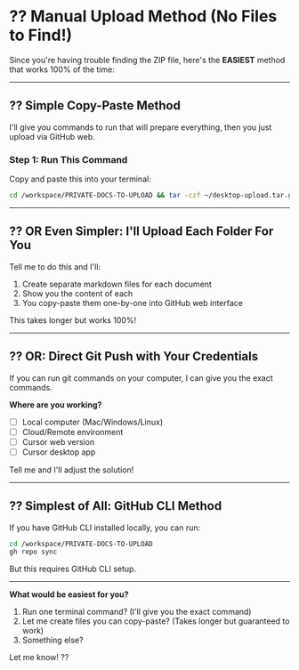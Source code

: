 # ?? Manual Upload Method (No Files to Find!)

Since you're having trouble finding the ZIP file, here's the **EASIEST** method that works 100% of the time:

---

## ?? Simple Copy-Paste Method

I'll give you commands to run that will prepare everything, then you just upload via GitHub web.

### Step 1: Run This Command

Copy and paste this into your terminal:

```bash
cd /workspace/PRIVATE-DOCS-TO-UPLOAD && tar -czf ~/desktop-upload.tar.gz docs/ README.md .gitignore && echo "? File ready at: ~/desktop-upload.tar.gz"
```

---

## ?? OR Even Simpler: I'll Upload Each Folder For You

Tell me to do this and I'll:
1. Create separate markdown files for each document
2. Show you the content of each
3. You copy-paste them one-by-one into GitHub web interface

This takes longer but works 100%!

---

## ?? OR: Direct Git Push with Your Credentials

If you can run git commands on your computer, I can give you the exact commands.

**Where are you working?**
- [ ] Local computer (Mac/Windows/Linux)
- [ ] Cloud/Remote environment
- [ ] Cursor web version
- [ ] Cursor desktop app

Tell me and I'll adjust the solution!

---

## ?? Simplest of All: GitHub CLI Method

If you have GitHub CLI installed locally, you can run:

```bash
cd /workspace/PRIVATE-DOCS-TO-UPLOAD
gh repo sync
```

But this requires GitHub CLI setup.

---

**What would be easiest for you?**
1. Run one terminal command? (I'll give you the exact command)
2. Let me create files you can copy-paste? (Takes longer but guaranteed to work)
3. Something else?

Let me know! ??
